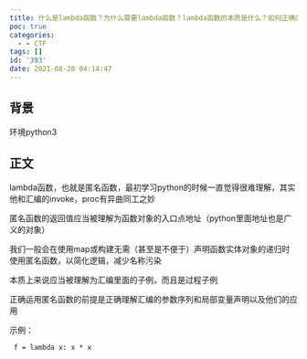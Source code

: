 ```yaml
---
title: 什么是lambda函数？为什么需要lambda函数？lambda函数的本质是什么？如何正确应用lambda函数？
poc: true
categories:
  - - CTF
tags: []
id: '393'
date: 2021-08-20 04:14:47
---
```


## 背景

环境python3

## 正文

lambda函数，也就是匿名函数，最初学习python的时候一直觉得很难理解，其实他和汇编的invoke，proc有异曲同工之妙

匿名函数的返回值应当被理解为函数对象的入口点地址（python里面地址也是广义的对象）

我们一般会在使用map或构建无需（甚至是不便于）声明函数实体对象的递归时使用匿名函数，以简化逻辑，减少名称污染

本质上来说应当被理解为汇编里面的子例，而且是过程子例

正确运用匿名函数的前提是正确理解汇编的参数序列和局部变量声明以及他们的应用

示例：

```
 f = lambda x: x * x
```